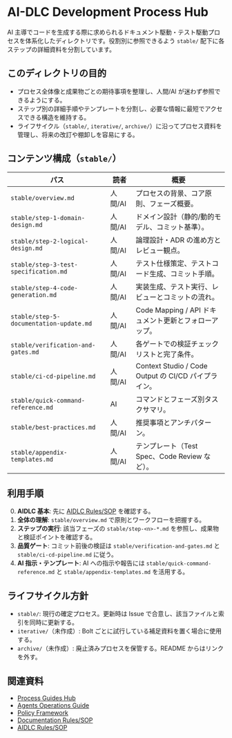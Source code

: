# AI-DLC Development Process Hub

AI 主導でコードを生成する際に求められるドキュメント駆動・テスト駆動プロセスを体系化したディレクトリです。役割別に参照できるよう `stable/` 配下に各ステップの詳細資料を分割しています。

## このディレクトリの目的
- プロセス全体像と成果物ごとの期待事項を整理し、人間/AI が迷わず参照できるようにする。
- ステップ別の詳細手順やテンプレートを分割し、必要な情報に最短でアクセスできる構造を維持する。
- ライフサイクル（`stable/`, `iterative/`, `archive/`）に沿ってプロセス資料を管理し、将来の改訂や棚卸しを容易にする。

## コンテンツ構成（`stable/`）
| パス | 読者 | 概要 |
|------|------|------|
| `stable/overview.md` | 人間/AI | プロセスの背景、コア原則、フェーズ概要。 |
| `stable/step-1-domain-design.md` | 人間/AI | ドメイン設計（静的/動的モデル、コミット基準）。 |
| `stable/step-2-logical-design.md` | 人間/AI | 論理設計・ADR の進め方とレビュー観点。 |
| `stable/step-3-test-specification.md` | 人間/AI | テスト仕様策定、テストコード生成、コミット手順。 |
| `stable/step-4-code-generation.md` | 人間/AI | 実装生成、テスト実行、レビューとコミットの流れ。 |
| `stable/step-5-documentation-update.md` | 人間/AI | Code Mapping / API ドキュメント更新とフォローアップ。 |
| `stable/verification-and-gates.md` | 人間/AI | 各ゲートでの検証チェックリストと完了条件。 |
| `stable/ci-cd-pipeline.md` | 人間/AI | Context Studio / Code Output の CI/CD パイプライン。 |
| `stable/quick-command-reference.md` | AI | コマンドとフェーズ別タスクサマリ。 |
| `stable/best-practices.md` | 人間/AI | 推奨事項とアンチパターン。 |
| `stable/appendix-templates.md` | 人間/AI | テンプレート（Test Spec、Code Review など）。 |

## 利用手順
0. **AIDLC 基本**: 先に [AIDLC Rules/SOP](../../00-foundation/aidlc/README.md) を確認する。
1. **全体の理解**: `stable/overview.md` で原則とワークフローを把握する。
2. **ステップの実行**: 該当フェーズの `stable/step-<n>-*.md` を参照し、成果物と検証ポイントを確認する。
3. **品質ゲート**: コミット前後の検証は `stable/verification-and-gates.md` と `stable/ci-cd-pipeline.md` に従う。
4. **AI 指示・テンプレート**: AI への指示や報告には `stable/quick-command-reference.md` と `stable/appendix-templates.md` を活用する。

## ライフサイクル方針
- `stable/`: 現行の確定プロセス。更新時は Issue で合意し、該当ファイルと索引を同時に更新する。
- `iterative/`（未作成）: Bolt ごとに試行している補足資料を置く場合に使用する。
- `archive/`（未作成）: 廃止済みプロセスを保管する。README からはリンクを外す。

## 関連資料
- [Process Guides Hub](../README.md)
- [Agents Operations Guide](../agents/README.md)
- [Policy Framework](../../policy/framework/README.md)
- [Documentation Rules/SOP](../../00-foundation/documentation/README.md)
- [AIDLC Rules/SOP](../../00-foundation/aidlc/README.md)
